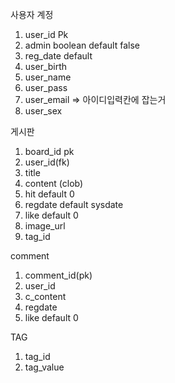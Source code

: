 사용자 계정
1. user_id Pk 
2. admin boolean default false
3. reg_date default
4. user_birth
5. user_name
6. user_pass 
7. user_email => 아이디입력칸에 잡는거 
8. user_sex


게시판
1. board_id pk
2. user_id(fk)
3. title
4. content (clob)
5. hit default 0
6. regdate default sysdate
7. like default 0
8. image_url 
9. tag_id

comment
1. comment_id(pk)
2. user_id
3. c_content
4. regdate
5. like default 0

TAG 
1. tag_id
2. tag_value



